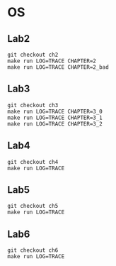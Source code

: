 # OS

## Lab2

```shell
git checkout ch2
make run LOG=TRACE CHAPTER=2
make run LOG=TRACE CHAPTER=2_bad
```

## Lab3

```shell
git checkout ch3
make run LOG=TRACE CHAPTER=3_0
make run LOG=TRACE CHAPTER=3_1
make run LOG=TRACE CHAPTER=3_2
```

## Lab4

```shell
git checkout ch4
make run LOG=TRACE
```

## Lab5

```shell
git checkout ch5
make run LOG=TRACE
```

## Lab6

```shell
git checkout ch6
make run LOG=TRACE
```
